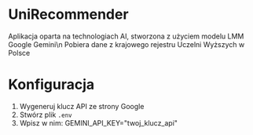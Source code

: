 # UniRecommender
Aplikacja oparta na technologiach AI, stworzona z użyciem modelu LMM Google Gemini\n 
Pobiera dane z krajowego rejestru Uczelni Wyższych w Polsce

# Konfiguracja
1. Wygeneruj klucz API ze strony Google 
2. Stwórz plik `.env`
3. Wpisz w nim: GEMINI_API_KEY="twoj_klucz_api"

